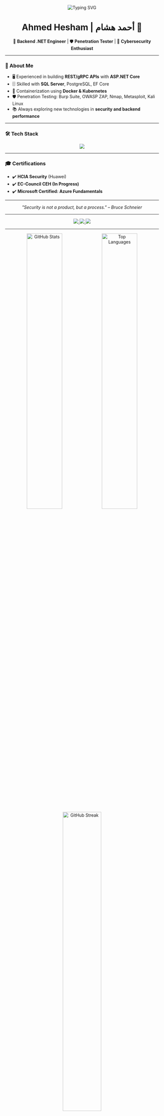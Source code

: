 <!-- Banner -->
<p align="center">
  <img src="https://readme-typing-svg.herokuapp.com?font=Fira+Code&size=28&pause=1000&color=00C2FF&center=true&vCenter=true&width=700&lines=I'm+Ahmed+Hesham;Backend+.NET+Engineer;Penetration+Tester;Cybersecurity+Enthusiast;Always+learning+new+things!" alt="Typing SVG" />
</p>

<!-- Name -->
<h1 align="center">Ahmed Hesham | أحمد هشام 👋</h1>

<!-- Roles -->
<p align="center">
  🔹 <b>Backend .NET Engineer</b> | 🛡️ <b>Penetration Tester</b> | 🚀 <b>Cybersecurity Enthusiast</b>
</p>

---

<!-- About Me -->
### 🚀 About Me  
- 🖥️ Experienced in building **REST/gRPC APIs** with **ASP.NET Core**  
- 🗄️ Skilled with **SQL Server**, PostgreSQL, EF Core  
- 🐳 Containerization using **Docker & Kubernetes**  
- 🛡️ Penetration Testing: Burp Suite, OWASP ZAP, Nmap, Metasploit, Kali Linux  
- 📚 Always exploring new technologies in **security and backend performance**  

---

<!-- Tech Stack -->
### 🛠️ Tech Stack  
<p align="center">
  <img src="https://skillicons.dev/icons?i=dotnet,cs,postgresql,mysql,git,docker,kubernetes,linux,azure,aws" />
</p>

---

<!-- Certifications -->
### 🎓 Certifications  
- ✔️ **HCIA Security** (Huawei)  
- ✔️ **EC-Council CEH (In Progress)**  
- ✔️ **Microsoft Certified: Azure Fundamentals**  

---

<!-- Quote -->
<p align="center">
  <i>"Security is not a product, but a process." – Bruce Schneier</i>
</p>

---

<!-- Social Links -->
<p align="center">
  <a href="https://github.com/AHMED-HISHAM-DEV">
    <img src="https://img.shields.io/badge/GitHub-100000?style=for-the-badge&logo=github&logoColor=white" />
  </a>
  <a href="https://www.linkedin.com/in/ahmed-hisham-pentester/">
    <img src="https://img.shields.io/badge/LinkedIn-0A66C2?style=for-the-badge&logo=linkedin&logoColor=white" />
  </a>
  <a href="https://t.me/Ahmed_Hisham_DevSec">
    <img src="https://img.shields.io/badge/Telegram-2CA5E0?style=for-the-badge&logo=telegram&logoColor=white" />
  </a>
</p>

---

<!-- GitHub Stats -->
<p align="center">
  <img src="https://github-readme-stats.vercel.app/api?username=AHMED-HISHAM-DEV&show_icons=true&theme=radical&count_private=true" alt="GitHub Stats" width="48%"/>
  <img src="https://github-readme-stats.vercel.app/api/top-langs/?username=AHMED-HISHAM-DEV&layout=compact&theme=radical" alt="Top Languages" width="48%"/>
</p>

<!-- GitHub Streak -->
<p align="center">
  <img src="https://streak-stats.demolab.com?user=AHMED-HISHAM-DEV&theme=radical&hide_border=false" alt="GitHub Streak" width="50%"/>
</p>


---

<!-- Visitors -->
<p align="center">
  <img src="https://komarev.com/ghpvc/?username=AHMED-HISHAM-DEV&style=flat&color=orange&label=PROFILE+VIEWS"/>
  <img src="https://hits.seeyoufarm.com/api/count/incr/badge.svg?url=https://github.com/AHMED-HISHAM-DEV&count_bg=%2379C83D&title_bg=%23555555&icon=github.svg&icon_color=%23E7E7E7&title=HITS"/>
</p>
